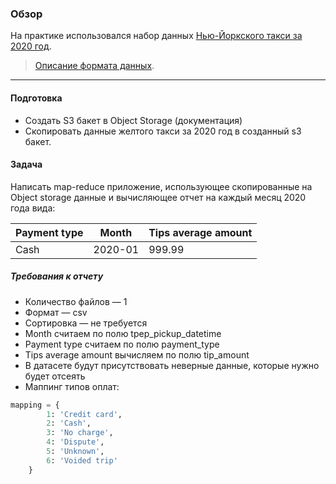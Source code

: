 ### Обзор

На практике использовался набор данных [Нью-Йоркского такси за 2020 год](https://www.nyc.gov/site/tlc/about/tlc-trip-record-data.page).
> [Описание формата данных](https://www.nyc.gov/assets/tlc/downloads/pdf/data_dictionary_trip_records_yellow.pdf).

---

#### Подготовка

- Создать S3 бакет в Object Storage (документация)
- Скопировать данные желтого такси за 2020 год в созданный s3 бакет.


#### Задача

Написать map-reduce приложение, использующее скопированные на Object storage данные и вычисляющее отчет на каждый месяц 2020 года вида:

| Payment type | Month   | Tips average amount |
|--------------|---------|---------------------|
| Cash         | 2020-01 | 999.99              |

##### Требования к отчету

- Количество файлов — 1
- Формат — csv
- Сортировка — не требуется
- Month считаем по полю tpep_pickup_datetime
- Payment type считаем по полю payment_type
- Tips average amount вычисляем по полю tip_amount
- В датасете будут присутствовать неверные данные, которые нужно будет отсеять
- Маппинг типов оплат:
```python
mapping = {
        1: 'Credit card',
        2: 'Cash',
        3: 'No charge',
        4: 'Dispute',
        5: 'Unknown',
        6: 'Voided trip'
    }
```
